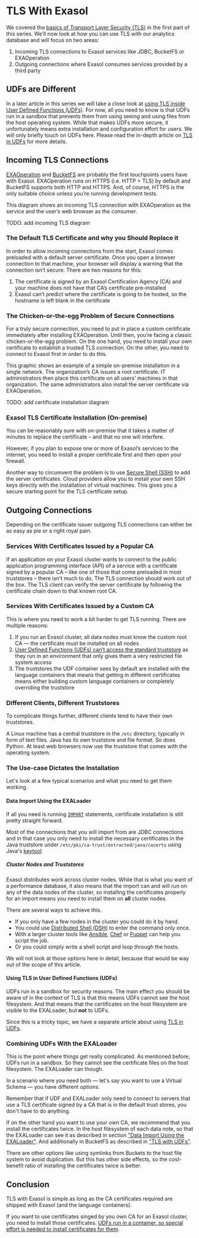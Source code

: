 # TLS With Exasol

We covered the [basics of Transport Layer Security (TLS)](tls_introduction.md) in the first part of this series. We’ll now look at how you can use TLS with our analytics database and will focus on two areas:

1. Incoming TLS connections to Exasol services like JDBC, BucketFS or EXAOperation 
2. Outgoing connections where Exasol consumes services provided by a third party

## UDFs are Different

In a later article in this series we will take a close look at [using TLS inside User Defined Functions (UDFs)](tls_in_udfs.md). For now, all you need to know is that UDFs run in a sandbox that prevents them from using seeing and using files from the host operating system. While that makes UDFs more secure, it unfortunately means extra installation and configuration effort for users. We will only briefly touch on UDFs here. Please read the in-depth article on [TLS in UDFs](tls_in_udfs.md) for more details.

## Incoming TLS Connections

[EXAOperation](https://docs.exasol.com/db/latest/administration/on-premise/admin_interface/exaoperation.htm) and [BucketFS](https://docs.exasol.com/db/latest/database_concepts/bucketfs/bucketfs.htm) are probably the first touchpoints users have with Exasol. EXAOperation runs on HTTPS (i.e. HTTP + TLS) by default and BucketFS supports both HTTP and HTTPS. And, of course, HTTPS is the only suitable choice unless you’re running development tests.

This diagram shows an incoming TLS connection with EXAOperation as the service and the user’s web browser as the consumer.

TODO: add incoming TLS diagram

### The Default TLS Certificate and why you Should Replace it

In order to allow incoming connections from the start, Exasol comes preloaded with a default server certificate. Once you open a browser connection to that machine, your browser will display a warning that the connection isn’t secure. There are two reasons for this:

1. The certificate is signed by an Exasol Certification Agency (CA) and your machine does not have that CA’s certificate pre-installed 
2. Exasol can’t predict where the certificate is going to be hosted, so the hostname is left blank in the certificate

### The Chicken-or-the-egg Problem of Secure Connections

For a truly secure connection, you need to put in place a custom certificate immediately after installing EXAOperation. Until then, you’re facing a classic chicken-or-the-egg problem. On the one hand, you need to install your own certificate to establish a trusted TLS connection. On the other, you need to connect to Exasol first in order to do this.

This graphic shows an example of a simple on-premise installation in a single network. The organization’s CA issues a root certificate. IT administrators then place this certificate on all users’ machines in that organization. The same administrators also install the server certificate via EXAOperation.

TODO: add certificate installation diagram 

### Exasol TLS Certificate Installation (On-premise)

You can be reasonably sure with on-premise that it takes a matter of minutes to replace the certificate – and that no one will interfere.

However, if you plan to expose one or more of Exasol’s services to the internet, you need to install a proper certificate first and then open your firewall.

Another way to circumvent the problem is to use [Secure Shell (SSH)](https://en.wikipedia.org/wiki/Secure_Shell) to add the server certificates. Cloud providers allow you to install your own SSH keys directly with the installation of virtual machines. This gives you a secure starting point for the TLS certificate setup.

## Outgoing Connections

Depending on the certificate issuer outgoing TLS connections can either be as easy as pie or a right royal pain.

### Services With Certificates Issued by a Popular CA

If an application on your Exasol cluster wants to connect to the public application programming interface (API) of a service with a certificate signed by a popular CA – like one of those that come preloaded in most truststores – there isn’t much to do. The TLS connection should work out of the box. The TLS client can verify the server certificate by following the certificate chain down to that known root CA.

### Services With Certificates Issued by a Custom CA

This is where you need to work a bit harder to get TLS running. There are multiple reasons:

1. If you run an Exasol cluster, all data nodes must know the custom root CA &mdash; the certificate must be installed on all nodes 
2. [User Defined Functions (UDFs) can’t access the standard truststore](tls_in_udfs.md) as they run in an environment that only gives them a very restricted file system access 
3. The truststores the UDF container sees by default are installed with the language containers that means that getting in different certificates means either building custom language containers or completely overriding the truststore

### Different Clients, Different Truststores

To complicate things further, different clients tend to have their own truststores.

A Linux machine has a central truststore in the `/etc` directory, typically in form of text files. Java has its own truststore and file format. So does Python. At least web browsers now use the truststore that comes with the operating system.

### The Use-case Dictates the Installation

Let's look at a few typical scenarios and what you need to get them working.

#### Data Import Using the EXALoader

If all you need is running [`IMPORT`](https://docs.exasol.com/db/latest/sql/import.htm) statements, certificate installation is still pretty straight forward.

Most of the connections that you will import from are JDBC connections and in that case you only need to install the necessary certificates in the Java truststore under `/etc/pki/ca-trust/extracted/java/cacerts` using Java's [keytool](https://docs.oracle.com/en/java/javase/11/tools/keytool.html).

##### Cluster Nodes and Truststores

Exasol distributes work across cluster nodes. While that is what you want of a performance database, it also means that the import can and will run on any of the data nodes of the cluster, so installing the certificates properly for an import means you need to install them on **all** cluster nodes.

There are several ways to achieve this.

* If you only have a few nodes in the cluster you could do it by hand.
* You could use [Distributed Shell (DSH)](https://manpages.org/dsh) to enter the command only once.
* With a larger cluster tools like [Ansible](https://www.ansible.com/), [Chef](https://www.chef.io/) or [Puppet](https://puppet.com/) can help you script the job.
* Or you could simply write a shell script and loop through the hosts.

We will not look at those options here in detail, because that would be way out of the scope of this article.

#### Using TLS in User Defined Functions (UDFs)

UDFs run in a sandbox for security reasons. The main effect you should be aware of in the context of TLS is that this means UDFs cannot see the host filesystem. And that means that the certificates on the host filesystem are visible to the EXALoader, but **not** to UDFs.

Since this is a tricky topic, we have a separate article about using [TLS in UDFs](tls_in_udfs.md).

### Combining UDFs With the EXALoader

This is the point where things get really complicated. As mentioned before, UDFs run in a sandbox. So they cannot see the certificate files on the host filesystem. The EXALoader can though.

In a scenario where you need both &mdash; let's say you want to use a Virtual Schema &mdash; you have different options.

Remember that if UDF and EXALoader only need to connect to servers that use a TLS certificate signed by a CA that is in the default trust stores, you don't have to do anything.

If on the other hand you want to use your own CA, we recommend that you install the certificates twice. In the host filesystem of each data note, so that the EXALoader can see it as described in section ["Data Import Using the EXALoader"](#data-import-using-the-exaloader). And additionally in BucketFS as described in ["TLS with UDFs"](tls_in_udfs.md).

There are other options like using symlinks from Buckets to the host file system to avoid duplication. But this has other side effects, so the cost-benefit ratio of installing the certificates twice is better.

## Conclusion

TLS with Exasol is simple as long as the CA certificates required are shipped with Exasol (and the language containers).

If you want to use certificates singed by you own CA for an Exasol cluster, you need to install those certificates. [UDFs run in a container, so special effort is needed to install certificates for them](tls_in_udfs.md).